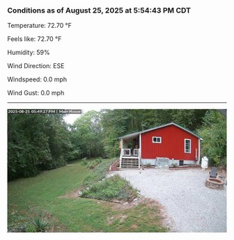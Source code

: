 ### Conditions as of August 25, 2025 at 5:54:43 PM CDT 

Temperature: 72.70 &deg;F

Feels like: 72.70 &deg;F

Humidity: 59%

Wind Direction: ESE

Windspeed: 0.0 mph

Wind Gust: 0.0 mph

---

<img src="./images/latest.jpeg"/>

